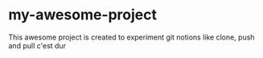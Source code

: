# my-awesome-project
This awesome project is created to experiment git notions like clone, push and pull
c'est dur
